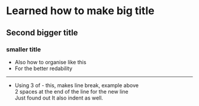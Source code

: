 # Learned how to make big title
## Second bigger title
### smaller title
- Also how to organise like this
- For the better redability
---
- Using 3 of - this, makes line break, example above  
2 spaces at the end of the line for the new line  
  Just found out It also indent as well.

